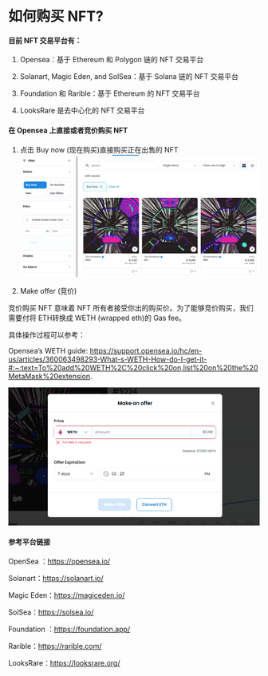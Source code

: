 # 如何购买 NFT?

#### 目前 NFT 交易平台有：

1. Opensea：基于 Ethereum 和 Polygon 链的 NFT 交易平台

2. Solanart, Magic Eden, and SolSea：基于 Solana 链的 NFT 交易平台

3. Foundation 和 Rarible：基于 Ethereum 的 NFT 交易平台

4. LooksRare 是去中心化的 NFT 交易平台

#### 在 Opensea 上直接或者竞价购买 NFT

1. 点击 Buy now (现在购买)直接购买正在出售的 NFT
![PNG](../NFT/images/Buynow.png)

2. Make offer (竞价)

竞价购买 NFT 意味着 NFT 所有者接受你出的购买价。为了能够竞价购买，我们需要付将 ETH转换成 WETH (wrapped eth)的 Gas fee。

具体操作过程可以参考：

Opensea’s WETH guide: https://support.opensea.io/hc/en-us/articles/360063498293-What-s-WETH-How-do-I-get-it-#:~:text=To%20add%20WETH%2C%20click%20on,list%20on%20the%20MetaMask%20extension.

![PNG](../NFT/images/Makeoffer.png)

#### 参考平台链接

OpenSea ：https://opensea.io/

Solanart：https://solanart.io/

Magic Eden：https://magiceden.io/

SolSea：https://solsea.io/

Foundation ：https://foundation.app/

Rarible：https://rarible.com/

LooksRare：https://looksrare.org/






